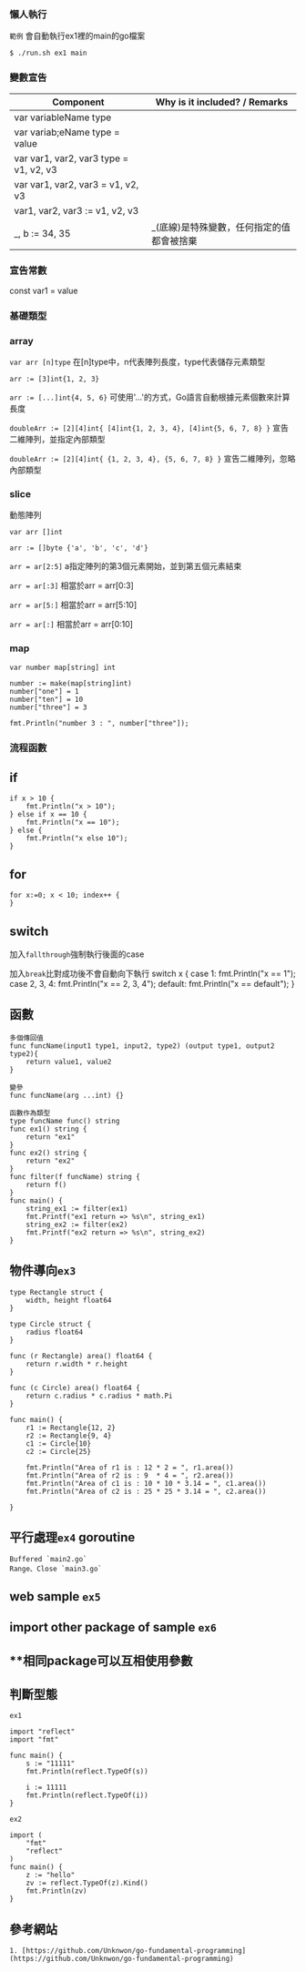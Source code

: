 

### 懶人執行
`範例` 會自動執行ex1裡的main的go檔案

	$ ./run.sh ex1 main

### 變數宣告
| Component        | Why is it included? / Remarks |
| ---------------- | ------------------- |
| var variableName type | |
| var variab;eName type = value | |
| var var1, var2, var3 type = v1, v2, v3 | |
| var var1, var2, var3 = v1, v2, v3 | |
| var1, var2, var3 := v1, v2, v3 | |
| _, b := 34, 35 | _(底線)是特殊變數，任何指定的值都會被捨棄 |

### 宣告常數
const var1 = value

### 基礎類型


### array
`var arr [n]type` 在[n]type中，n代表陣列長度，type代表儲存元素類型

`arr := [3]int{1, 2, 3}`

`arr := [...]int{4, 5, 6}` 可使用'...'的方式，Go語言自動根據元素個數來計算長度

`doubleArr := [2][4]int{ [4]int{1, 2, 3, 4}, [4]int{5, 6, 7, 8} }` 宣告二維陣列，並指定內部類型

`doubleArr := [2][4]int{ {1, 2, 3, 4}, {5, 6, 7, 8} }` 宣告二維陣列，忽略內部類型

### slice
動態陣列

`var arr []int`

`arr := []byte {'a', 'b', 'c', 'd'}`

`arr = ar[2:5]` a指定陣列的第3個元素開始，並到第五個元素結束

`arr = ar[:3]` 相當於arr = arr[0:3]

`arr = ar[5:]` 相當於arr = arr[5:10]

`arr = ar[:]` 相當於arr = arr[0:10]

### map
	var number map[string] int

	number := make(map[string]int)
	number["one"] = 1
	number["ten"] = 10
	number["three"] = 3

	fmt.Println("number 3 : ", number["three"]);

### 流程函數

## if
	if x > 10 {
		fmt.Println("x > 10");
	} else if x == 10 {
		fmt.Println("x == 10");
	} else {
		fmt.Println("x else 10");
	}

## for
	for x:=0; x < 10; index++ {
	}

## switch
加入`fallthrough`強制執行後面的case

加入`break`比對成功後不會自動向下執行
	switch x {
	case 1:
		fmt.Println("x == 1");
	case 2, 3, 4:
		fmt.Println("x == 2, 3, 4");
	default:
		fmt.Println("x == default");
	}

## 函數
	多個傳回值
	func funcName(input1 type1, input2, type2) (output type1, output2 type2){
		return value1, value2
	}

	變參
	func funcName(arg ...int) {}

	函數作為類型
	type funcName func() string
	func ex1() string {
		return "ex1"
	}
	func ex2() string {
		return "ex2"
	}
	func filter(f funcName) string {
		return f()
	}
	func main() {
		string_ex1 := filter(ex1)
		fmt.Printf("ex1 return => %s\n", string_ex1)
		string_ex2 := filter(ex2)
		fmt.Printf("ex2 return => %s\n", string_ex2)
	}

## 物件導向`ex3`
	type Rectangle struct {
		width, height float64
	}

	type Circle struct {
		radius float64
	}

	func (r Rectangle) area() float64 {
		return r.width * r.height
	}

	func (c Circle) area() float64 {
		return c.radius * c.radius * math.Pi
	}

	func main() {
		r1 := Rectangle{12, 2}
		r2 := Rectangle{9, 4}
		c1 := Circle{10}
		c2 := Circle{25}

		fmt.Println("Area of r1 is : 12 * 2 = ", r1.area())
		fmt.Println("Area of r2 is : 9  * 4 = ", r2.area())
		fmt.Println("Area of c1 is : 10 * 10 * 3.14 = ", c1.area())
		fmt.Println("Area of c2 is : 25 * 25 * 3.14 = ", c2.area())

	}

## 平行處理`ex4` goroutine
	Buffered `main2.go`
	Range、Close `main3.go`


## web sample `ex5`

## import other package of sample `ex6`

## **相同package可以互相使用參數


## 判斷型態
`ex1`
	
	import "reflect"
	import "fmt"

	func main() {
		s := "11111"
		fmt.Println(reflect.TypeOf(s))

		i := 11111
		fmt.Println(reflect.TypeOf(i))
	}

`ex2`

	import (
    	"fmt"
    	"reflect"
	)
	func main() {
		z := "hello"
		zv := reflect.TypeOf(z).Kind()
		fmt.Println(zv)
	}

## 參考網站
	1. [https://github.com/Unknwon/go-fundamental-programming](https://github.com/Unknwon/go-fundamental-programming)



